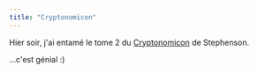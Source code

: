 ```yaml
---
title: "Cryptonomicon"
---
```


Hier soir, j'ai entamé le tome 2 du
[Cryptonomicon](http://www.cryptonomicon.com) de Stephenson.

...c'est génial :)

